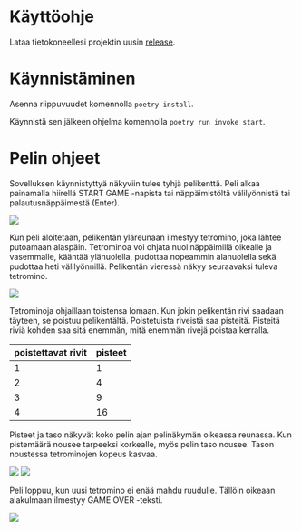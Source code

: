 # Käyttöohje

Lataa tietokoneellesi projektin uusin [release](https://github.com/hilliaho/ot-harjoitustyo/releases/tag/viikko7).

# Käynnistäminen

Asenna riippuvuudet komennolla `poetry install`.

Käynnistä sen jälkeen ohjelma komennolla `poetry run invoke start`.

# Pelin ohjeet

Sovelluksen käynnistyttyä näkyviin tulee tyhjä pelikenttä. Peli alkaa painamalla hiirellä START GAME -napista tai näppäimistöltä välilyönnistä tai palautusnäppäimestä (Enter).

![](./kuvat/ennen_pelin_alkua.png)

Kun peli aloitetaan, pelikentän yläreunaan ilmestyy tetromino, joka lähtee putoamaan alaspäin. 
Tetrominoa voi ohjata nuolinäppäimillä oikealle ja vasemmalle, kääntää ylänuolella, pudottaa nopeammin alanuolella sekä pudottaa heti välilyönnillä.
Pelikentän vieressä näkyy seuraavaksi tuleva tetromino.

![](./kuvat/pelin_aloitus.png)

Tetrominoja ohjaillaan toistensa lomaan. Kun jokin pelikentän rivi saadaan täyteen, se poistuu pelikentältä. Poistetuista riveistä saa pisteitä. Pisteitä riviä kohden saa sitä enemmän, mitä enemmän rivejä poistaa kerralla.

|poistettavat rivit|pisteet|
|---|---|
|1|1|
|2|4|
|3|9|
|4|16|

Pisteet ja taso näkyvät koko pelin ajan pelinäkymän oikeassa reunassa. Kun pistemäärä nousee tarpeeksi korkealle, myös pelin taso nousee. Tason noustessa tetrominojen kopeus kasvaa.

![](./kuvat/taysi_rivi.png)
![](./kuvat/rivi_poistettu.png)

Peli loppuu, kun uusi tetromino ei enää mahdu ruudulle. Tällöin oikeaan alakulmaan ilmestyy GAME OVER -teksti.

![](./kuvat/pelin_loppuminen.png)
